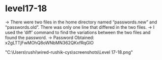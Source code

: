 # level17-18

→ There were two files in the home directory named “passwords.new” and “passwords.old”. There was only one line that differed in the two files.
→ I used the ‘diff’ command to find the variations between the two files and found the password.
→ Password Obtained: x2gLTTjFwMOhQ8oWNbMN362QKxfRqGlO

"C:\Users\rushi\wired-rushik-cys\screenshots\Level 17-18.png"